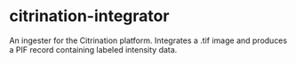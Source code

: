 # citrination-integrator
An ingester for the Citrination platform. Integrates a .tif image and produces a PIF record containing labeled intensity data.
